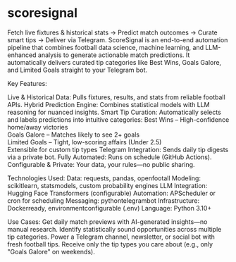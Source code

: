# scoresignal
Fetch live fixtures & historical stats → Predict match outcomes → Curate smart tips → Deliver via Telegram.
ScoreSignal is an end-to-end automation pipeline that combines football data science, machine learning, and LLM-enhanced analysis to generate actionable match predictions. It automatically delivers curated tip categories like Best Wins, Goals Galore, and Limited Goals straight to your Telegram bot.

Key Features:

Live & Historical Data: Pulls fixtures, results, and stats from reliable football APIs.
Hybrid Prediction Engine: Combines statistical models with LLM reasoning for nuanced insights.
Smart Tip Curation: Automatically selects and labels predictions into intuitive categories:
Best Wins – High-confidence home/away victories  
Goals Galore – Matches likely to see 2+ goals  
Limited Goals – Tight, low-scoring affairs (Under 2.5)  
Extensible for custom tip types
Telegram Integration: Sends daily tip digests via a private bot.
Fully Automated: Runs on schedule (GitHub Actions).
Configurable & Private: Your data, your rules—no public sharing.

Technologies Used:
Data: requests, pandas, openfootall
Modeling: scikitlearn, statsmodels, custom probability engines
LLM Integration: Hugging Face Transformers (configurable)
Automation: APScheduler or cron for scheduling
Messaging: pythontelegrambot
Infrastructure: Dockerready, environmentconfigurable (.env)
Language: Python 3.10+
 

Use Cases:
Get daily match previews with AI-generated insights—no manual research.
Identify statistically sound opportunities across multiple tip categories.
Power a Telegram channel, newsletter, or social bot with fresh football tips.
Receive only the tip types you care about (e.g., only "Goals Galore" on weekends).
